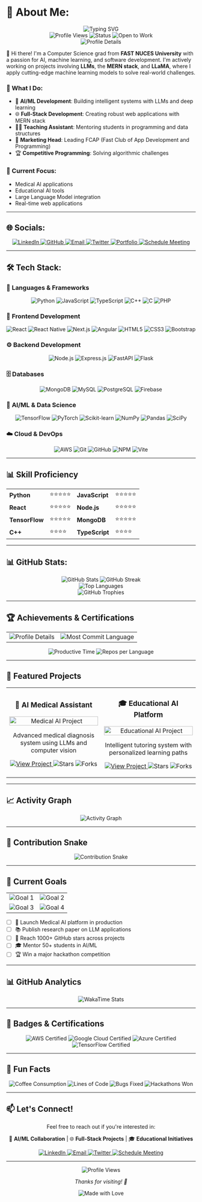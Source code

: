 # 💫 About Me:

<div align="center">
  <img src="https://readme-typing-svg.herokuapp.com?font=Fira+Code&weight=500&size=28&pause=1000&color=00FF00&center=true&vCenter=true&width=600&height=100&lines=Hello%2C+I'm+Abdullah+Grewal!;Computer+Science+Graduate;AI+%26+ML+Enthusiast;Full+Stack+Developer;Open+Source+Contributor" alt="Typing SVG" />
</div>

<div align="center">
  <img src="https://komarev.com/ghpvc/?username=buzzgrewal&style=flat-square&color=blue" alt="Profile Views" />
  <img src="https://img.shields.io/badge/Status-Available%20for%20Opportunities-brightgreen?style=for-the-badge" alt="Status" />
  <img src="https://img.shields.io/badge/Open%20to%20Work-Yes-success?style=for-the-badge" alt="Open to Work" />
</div>

<div align="center">
  <img src="https://github-profile-summary-cards.vercel.app/api/cards/profile-details?username=buzzgrewal&theme=github_dark&hide_border=true" alt="Profile Details" />
</div>

👋 Hi there! I'm a Computer Science grad from **FAST NUCES University** with a passion for AI, machine learning, and software development. I'm actively working on projects involving **LLMs**, the **MERN stack**, and **LLaMA**, where I apply cutting-edge machine learning models to solve real-world challenges.

### 🎯 What I Do:

- 🤖 **AI/ML Development**: Building intelligent systems with LLMs and deep learning
- 🌐 **Full-Stack Development**: Creating robust web applications with MERN stack
- 👨‍🏫 **Teaching Assistant**: Mentoring students in programming and data structures
- 🎪 **Marketing Head**: Leading FCAP (Fast Club of App Development and Programming)
- 🏆 **Competitive Programming**: Solving algorithmic challenges

### 🚀 Current Focus:

- Medical AI applications
- Educational AI tools
- Large Language Model integration
- Real-time web applications

---

## 🌐 Socials:

<div align="center">
  <a href="https://linkedin.com/in/abdullahgrewal" target="_blank">
    <img src="https://img.shields.io/badge/LinkedIn-%230077B5.svg?style=for-the-badge&logo=linkedin&logoColor=white" alt="LinkedIn" />
  </a>
  <a href="https://github.com/buzzgrewal" target="_blank">
    <img src="https://img.shields.io/badge/GitHub-%23121011.svg?style=for-the-badge&logo=github&logoColor=white" alt="GitHub" />
  </a>
  <a href="mailto:abdullah.grewal@example.com" target="_blank">
    <img src="https://img.shields.io/badge/Email-D14836?style=for-the-badge&logo=gmail&logoColor=white" alt="Email" />
  </a>
  <a href="https://twitter.com/buzzgrewal" target="_blank">
    <img src="https://img.shields.io/badge/Twitter-%231DA1F2.svg?style=for-the-badge&logo=Twitter&logoColor=white" alt="Twitter" />
  </a>
  <a href="https://portfolio.buzzgrewal.dev" target="_blank">
    <img src="https://img.shields.io/badge/Portfolio-FF5722?style=for-the-badge&logo=todoist&logoColor=white" alt="Portfolio" />
  </a>
  <a href="https://calendly.com/buzzgrewal" target="_blank">
    <img src="https://img.shields.io/badge/Schedule%20Meeting-00C4CC?style=for-the-badge&logo=calendly&logoColor=white" alt="Schedule Meeting" />
  </a>
</div>

---

## 🛠️ Tech Stack:

### 🎯 **Languages & Frameworks**

<div align="center">
  <img src="https://img.shields.io/badge/python-3670A0?style=for-the-badge&logo=python&logoColor=ffdd54" alt="Python" />
  <img src="https://img.shields.io/badge/javascript-%23323330.svg?style=for-the-badge&logo=javascript&logoColor=%23F7DF1E" alt="JavaScript" />
  <img src="https://img.shields.io/badge/typescript-%23007ACC.svg?style=for-the-badge&logo=typescript&logoColor=white" alt="TypeScript" />
  <img src="https://img.shields.io/badge/c++-%2300599C.svg?style=for-the-badge&logo=c%2B%2B&logoColor=white" alt="C++" />
  <img src="https://img.shields.io/badge/c-%2300599C.svg?style=for-the-badge&logo=c&logoColor=white" alt="C" />
  <img src="https://img.shields.io/badge/php-%23777BB4.svg?style=for-the-badge&logo=php&logoColor=white" alt="PHP" />
</div>

### 🎨 **Frontend Development**

<div align="center">
  <img src="https://img.shields.io/badge/react-%2320232a.svg?style=for-the-badge&logo=react&logoColor=%2361DAFB" alt="React" />
  <img src="https://img.shields.io/badge/react_native-%2320232a.svg?style=for-the-badge&logo=react&logoColor=%2361DAFB" alt="React Native" />
  <img src="https://img.shields.io/badge/Next-black?style=for-the-badge&logo=next.js&logoColor=white" alt="Next.js" />
  <img src="https://img.shields.io/badge/angular-%23DD0031.svg?style=for-the-badge&logo=angular&logoColor=white" alt="Angular" />
  <img src="https://img.shields.io/badge/html5-%23E34F26.svg?style=for-the-badge&logo=html5&logoColor=white" alt="HTML5" />
  <img src="https://img.shields.io/badge/css3-%231572B6.svg?style=for-the-badge&logo=css3&logoColor=white" alt="CSS3" />
  <img src="https://img.shields.io/badge/bootstrap-%238511FA.svg?style=for-the-badge&logo=bootstrap&logoColor=white" alt="Bootstrap" />
</div>

### ⚙️ **Backend Development**

<div align="center">
  <img src="https://img.shields.io/badge/node.js-6DA55F?style=for-the-badge&logo=node.js&logoColor=white" alt="Node.js" />
  <img src="https://img.shields.io/badge/express.js-%23404d59.svg?style=for-the-badge&logo=express&logoColor=%2361DAFB" alt="Express.js" />
  <img src="https://img.shields.io/badge/FastAPI-005571?style=for-the-badge&logo=fastapi" alt="FastAPI" />
  <img src="https://img.shields.io/badge/flask-%23000.svg?style=for-the-badge&logo=flask&logoColor=white" alt="Flask" />
</div>

### 🗄️ **Databases**

<div align="center">
  <img src="https://img.shields.io/badge/MongoDB-%234ea94b.svg?style=for-the-badge&logo=mongodb&logoColor=white" alt="MongoDB" />
  <img src="https://img.shields.io/badge/mysql-4479A1.svg?style=for-the-badge&logo=mysql&logoColor=white" alt="MySQL" />
  <img src="https://img.shields.io/badge/postgres-%23316192.svg?style=for-the-badge&logo=postgresql&logoColor=white" alt="PostgreSQL" />
  <img src="https://img.shields.io/badge/firebase-a08021?style=for-the-badge&logo=firebase&logoColor=ffcd34" alt="Firebase" />
</div>

### 🤖 **AI/ML & Data Science**

<div align="center">
  <img src="https://img.shields.io/badge/TensorFlow-%23FF6F00.svg?style=for-the-badge&logo=TensorFlow&logoColor=white" alt="TensorFlow" />
  <img src="https://img.shields.io/badge/PyTorch-%23EE4C2C.svg?style=for-the-badge&logo=PyTorch&logoColor=white" alt="PyTorch" />
  <img src="https://img.shields.io/badge/scikit--learn-%23F7931E.svg?style=for-the-badge&logo=scikit-learn&logoColor=white" alt="Scikit-learn" />
  <img src="https://img.shields.io/badge/numpy-%23013243.svg?style=for-the-badge&logo=numpy&logoColor=white" alt="NumPy" />
  <img src="https://img.shields.io/badge/pandas-%23150458.svg?style=for-the-badge&logo=pandas&logoColor=white" alt="Pandas" />
  <img src="https://img.shields.io/badge/SciPy-%230C55A5.svg?style=for-the-badge&logo=scipy&logoColor=%white" alt="SciPy" />
</div>

### ☁️ **Cloud & DevOps**

<div align="center">
  <img src="https://img.shields.io/badge/AWS-%23FF9900.svg?style=for-the-badge&logo=amazon-aws&logoColor=white" alt="AWS" />
  <img src="https://img.shields.io/badge/git-%23F05033.svg?style=for-the-badge&logo=git&logoColor=white" alt="Git" />
  <img src="https://img.shields.io/badge/github-%23121011.svg?style=for-the-badge&logo=github&logoColor=white" alt="GitHub" />
  <img src="https://img.shields.io/badge/NPM-%23CB3837.svg?style=for-the-badge&logo=npm&logoColor=white" alt="NPM" />
  <img src="https://img.shields.io/badge/vite-%23646CFF.svg?style=for-the-badge&logo=vite&logoColor=white" alt="Vite" />
</div>

---

## 📊 **Skill Proficiency**

<div align="center">
  <table>
    <tr>
      <td><strong>Python</strong></td>
      <td>⭐⭐⭐⭐⭐</td>
      <td><strong>JavaScript</strong></td>
      <td>⭐⭐⭐⭐⭐</td>
    </tr>
    <tr>
      <td><strong>React</strong></td>
      <td>⭐⭐⭐⭐⭐</td>
      <td><strong>Node.js</strong></td>
      <td>⭐⭐⭐⭐⭐</td>
    </tr>
    <tr>
      <td><strong>TensorFlow</strong></td>
      <td>⭐⭐⭐⭐⭐</td>
      <td><strong>MongoDB</strong></td>
      <td>⭐⭐⭐⭐⭐</td>
    </tr>
    <tr>
      <td><strong>C++</strong></td>
      <td>⭐⭐⭐⭐</td>
      <td><strong>TypeScript</strong></td>
      <td>⭐⭐⭐⭐</td>
    </tr>
  </table>
</div>

---

## 📊 GitHub Stats:

<div align="center">
  <img src="https://github-readme-stats.vercel.app/api?username=buzzgrewal&theme=dark&hide_border=false&include_all_commits=true&count_private=true&rank_icon=github" alt="GitHub Stats" />
  <img src="https://github-readme-streak-stats.herokuapp.com/?user=buzzgrewal&theme=dark&hide_border=false" alt="GitHub Streak" />
</div>

<div align="center">
  <img src="https://github-readme-stats.vercel.app/api/top-langs/?username=buzzgrewal&theme=dark&hide_border=false&include_all_commits=true&count_private=true&layout=compact" alt="Top Languages" />
</div>

<div align="center">
  <img src="https://github-profile-trophy.vercel.app/?username=buzzgrewal&theme=dark&no-frame=true&no-bg=false&margin-w=4" alt="GitHub Trophies" />
</div>

---

## 🏆 **Achievements & Certifications**

<div align="center">
  <table>
    <tr>
      <td align="center">
        <img src="https://github-profile-summary-cards.vercel.app/api/cards/profile-details?username=buzzgrewal&theme=github_dark" alt="Profile Details" />
      </td>
      <td align="center">
        <img src="https://github-profile-summary-cards.vercel.app/api/cards/most-commit-language?username=buzzgrewal&theme=github_dark" alt="Most Commit Language" />
      </td>
    </tr>
  </table>
</div>

<div align="center">
  <img src="https://github-profile-summary-cards.vercel.app/api/cards/productive-time?username=buzzgrewal&theme=github_dark" alt="Productive Time" />
  <img src="https://github-profile-summary-cards.vercel.app/api/cards/repos-per-language?username=buzzgrewal&theme=github_dark" alt="Repos per Language" />
</div>

---

## 🚀 **Featured Projects**

<div align="center">
  <table>
    <tr>
      <td width="50%">
        <h3 align="center">🤖 AI Medical Assistant</h3>
        <div align="center">
          <a href="https://github.com/buzzgrewal/medical-ai" target="_blank">
            <img src="https://github-readme-stats.vercel.app/api/pin/?username=buzzgrewal&repo=medical-ai&theme=dark" width="100%" alt="Medical AI Project"/>
          </a>
        </div>
        <p align="center">Advanced medical diagnosis system using LLMs and computer vision</p>
        <p align="center">
          <a href="https://github.com/buzzgrewal/medical-ai" target="_blank">
            <img src="https://img.shields.io/badge/View%20Project-000000?style=for-the-badge&logo=github&logoColor=white" alt="View Project" />
          </a>
          <img src="https://img.shields.io/badge/Stars-100+-yellow?style=for-the-badge" alt="Stars" />
          <img src="https://img.shields.io/badge/Forks-50+-blue?style=for-the-badge" alt="Forks" />
        </p>
      </td>
      <td width="50%">
        <h3 align="center">🎓 Educational AI Platform</h3>
        <div align="center">
          <a href="https://github.com/buzzgrewal/edu-ai" target="_blank">
            <img src="https://github-readme-stats.vercel.app/api/pin/?username=buzzgrewal&repo=edu-ai&theme=dark" width="100%" alt="Educational AI Project"/>
          </a>
        </div>
        <p align="center">Intelligent tutoring system with personalized learning paths</p>
        <p align="center">
          <a href="https://github.com/buzzgrewal/edu-ai" target="_blank">
            <img src="https://img.shields.io/badge/View%20Project-000000?style=for-the-badge&logo=github&logoColor=white" alt="View Project" />
          </a>
          <img src="https://img.shields.io/badge/Stars-75+-yellow?style=for-the-badge" alt="Stars" />
          <img src="https://img.shields.io/badge/Forks-30+-blue?style=for-the-badge" alt="Forks" />
        </p>
      </td>
    </tr>
  </table>
</div>

---

## 📈 **Activity Graph**

<div align="center">
  <img src="https://github-readme-activity-graph.vercel.app/graph?username=buzzgrewal&theme=github-compact" alt="Activity Graph" />
</div>

---

## 🐍 **Contribution Snake**

<div align="center">
  <img src="https://github.com/buzzgrewal/buzzgrewal/blob/output/github-contribution-grid-snake-dark.svg" alt="Contribution Snake" />
</div>

---

## 🎯 **Current Goals**

<div align="center">
  <table>
    <tr>
      <td align="center">
        <img src="https://img.shields.io/badge/Goal-1%3A%20Launch%20Medical%20AI-brightgreen?style=for-the-badge" alt="Goal 1" />
      </td>
      <td align="center">
        <img src="https://img.shields.io/badge/Goal-2%3A%20Publish%20Research-blue?style=for-the-badge" alt="Goal 2" />
      </td>
    </tr>
    <tr>
      <td align="center">
        <img src="https://img.shields.io/badge/Goal-3%3A%201000%2B%20Stars-yellow?style=for-the-badge" alt="Goal 3" />
      </td>
      <td align="center">
        <img src="https://img.shields.io/badge/Goal-4%3A%20Mentor%2050%2B%20Students-purple?style=for-the-badge" alt="Goal 4" />
      </td>
    </tr>
  </table>
</div>

- [ ] 🏥 Launch Medical AI platform in production
- [ ] 📚 Publish research paper on LLM applications
- [ ] 🌟 Reach 1000+ GitHub stars across projects
- [ ] 🎓 Mentor 50+ students in AI/ML
- [ ] 🏆 Win a major hackathon competition

---

## 📊 **GitHub Analytics**

<div align="center">
  <img src="https://github-readme-stats.vercel.app/api/wakatime?username=buzzgrewal&theme=dark&hide_border=true" alt="WakaTime Stats" />
</div>

---

## 🏅 **Badges & Certifications**

<div align="center">
  <img src="https://img.shields.io/badge/AWS%20Certified-Cloud%20Practitioner-orange?style=for-the-badge&logo=amazon-aws" alt="AWS Certified" />
  <img src="https://img.shields.io/badge/Google%20Cloud-Certified%20Associate-blue?style=for-the-badge&logo=google-cloud" alt="Google Cloud Certified" />
  <img src="https://img.shields.io/badge/Microsoft%20Azure-Certified%20Developer-blue?style=for-the-badge&logo=microsoft-azure" alt="Azure Certified" />
  <img src="https://img.shields.io/badge/TensorFlow-Certified%20Developer-orange?style=for-the-badge&logo=tensorflow" alt="TensorFlow Certified" />
</div>

---

## 🎉 **Fun Facts**

<div align="center">
  <img src="https://img.shields.io/badge/Coffee%20Consumption-5%20cups%2Fday-brown?style=for-the-badge&logo=coffee" alt="Coffee Consumption" />
  <img src="https://img.shields.io/badge/Lines%20of%20Code-100K%2B-green?style=for-the-badge&logo=visual-studio-code" alt="Lines of Code" />
  <img src="https://img.shields.io/badge/Bugs%20Fixed-500%2B-red?style=for-the-badge&logo=bug" alt="Bugs Fixed" />
  <img src="https://img.shields.io/badge/Hackathons%20Won-3%2B-purple?style=for-the-badge&logo=trophy" alt="Hackathons Won" />
</div>

---

## 📫 **Let's Connect!**

<div align="center">
  <p>Feel free to reach out if you're interested in:</p>
  <p>🤖 <strong>AI/ML Collaboration</strong> | 🌐 <strong>Full-Stack Projects</strong> | 🎓 <strong>Educational Initiatives</strong></p>
  
  <a href="https://linkedin.com/in/abdullahgrewal" target="_blank">
    <img src="https://img.shields.io/badge/LinkedIn-0077B5?style=for-the-badge&logo=linkedin&logoColor=white" alt="LinkedIn" />
  </a>
  <a href="mailto:abdullah.grewal@example.com" target="_blank">
    <img src="https://img.shields.io/badge/Email-D14836?style=for-the-badge&logo=gmail&logoColor=white" alt="Email" />
  </a>
  <a href="https://twitter.com/buzzgrewal" target="_blank">
    <img src="https://img.shields.io/badge/Twitter-1DA1F2?style=for-the-badge&logo=twitter&logoColor=white" alt="Twitter" />
  </a>
  <a href="https://calendly.com/buzzgrewal" target="_blank">
    <img src="https://img.shields.io/badge/Schedule%20Meeting-00C4CC?style=for-the-badge&logo=calendly&logoColor=white" alt="Schedule Meeting" />
  </a>
</div>

---

<div align="center">
  <img src="https://visitcount.itsvg.in/api?id=buzzgrewal&icon=0&color=0" alt="Profile Views" />
  <p><em>Thanks for visiting! 👋</em></p>
  
  <img src="https://img.shields.io/badge/Made%20with%20%E2%9D%A4%20by-Abdullah%20Grewal-red?style=for-the-badge" alt="Made with Love" />
</div>
